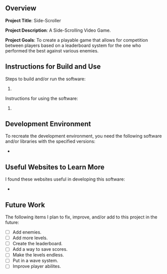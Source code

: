 ## Overview

**Project Title**: Side-Scroller

**Project Description**: A Side-Scrolling Video Game.

**Project Goals**: To create a playable game that allows for competition between players based on a leaderboard system for the one who performed the best against various enemies.

## Instructions for Build and Use

Steps to build and/or run the software:

1. 

Instructions for using the software:

1. 

## Development Environment 

To recreate the development environment, you need the following software and/or libraries with the specified versions:

* 

## Useful Websites to Learn More

I found these websites useful in developing this software:

* 

## Future Work

The following items I plan to fix, improve, and/or add to this project in the future:

* [ ] Add enemies.
* [ ] Add more levels.
* [ ] Create the leaderboard.
* [ ] Add a way to save scores.
* [ ] Make the levels endless.
* [ ] Put in a wave system.
* [ ] Improve player abilites.
